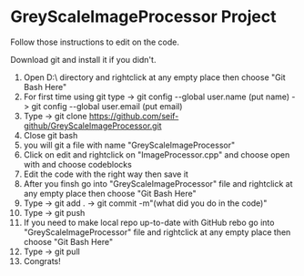 <h1> GreyScaleImageProcessor Project </h1> 

Follow those instructions to edit on the code.

Download git and install it if you didn't.

1) Open D:\ directory and rightclick at any empty place then choose "Git Bash Here"
2) For first time using git type -> git config --global user.name (put name) -> git config --global user.email (put email)
3) Type -> git clone https://github.com/seif-github/GreyScaleImageProcessor.git
4) Close git bash
5) you will git a file with name "GreyScaleImageProcessor"
6) Click on edit and rightclick on "ImageProcessor.cpp" and choose open with and choose codeblocks
7) Edit the code with the right way then save it
8) After you finsh go into "GreyScaleImageProcessor" file and rightclick at any empty place then choose "Git Bash Here"
9) Type -> git add . ->  git commit -m"(what did you do in the code)"
10) Type -> git push
11) If you need to make local repo up-to-date with GitHub rebo go into "GreyScaleImageProcessor" file and rightclick at any empty place then choose "Git Bash Here"
12) Type -> git pull
13) Congrats!
